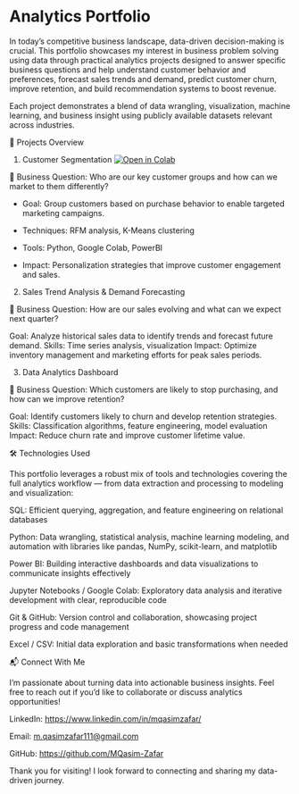 # Analytics Portfolio

In today’s competitive business landscape, data-driven decision-making is crucial. This portfolio showcases my interest in business problem solving using data through practical analytics projects designed to answer specific business questions and help understand customer behavior and preferences, forecast sales trends and demand, predict customer churn, improve retention, and build recommendation systems to boost revenue.

Each project demonstrates a blend of data wrangling, visualization, machine learning, and business insight using publicly available datasets relevant across industries.

📂 Projects Overview
1. Customer Segmentation
[![Open in Colab](https://colab.research.google.com/assets/colab-badge.svg)](https://colab.research.google.com/drive/1vwIYJL_5drytR7Yx6IztJYJl96ZCLdsv#scrollTo=HN2Ro92gnTAs)

📍 Business Question: Who are our key customer groups and how can we market to them differently?

 - Goal: Group customers based on purchase behavior to enable targeted marketing campaigns.

 - Techniques: RFM analysis, K-Means clustering

 - Tools: Python, Google Colab, PowerBI

 - Impact: Personalization strategies that improve customer engagement and sales.

2. Sales Trend Analysis & Demand Forecasting

📍 Business Question: How are our sales evolving and what can we expect next quarter?

Goal: Analyze historical sales data to identify trends and forecast future demand.
Skills: Time series analysis, visualization
Impact: Optimize inventory management and marketing efforts for peak sales periods.

3. Data Analytics Dashboard

📍 Business Question: Which customers are likely to stop purchasing, and how can we improve retention?

Goal: Identify customers likely to churn and develop retention strategies.
Skills: Classification algorithms, feature engineering, model evaluation
Impact: Reduce churn rate and improve customer lifetime value.

🛠️ Technologies Used

This portfolio leverages a robust mix of tools and technologies covering the full analytics workflow — from data extraction and processing to modeling and visualization:

SQL: Efficient querying, aggregation, and feature engineering on relational databases

Python: Data wrangling, statistical analysis, machine learning modeling, and automation with libraries like pandas, NumPy, scikit-learn, and matplotlib

Power BI: Building interactive dashboards and data visualizations to communicate insights effectively

Jupyter Notebooks / Google Colab: Exploratory data analysis and iterative development with clear, reproducible code

Git & GitHub: Version control and collaboration, showcasing project progress and code management

Excel / CSV: Initial data exploration and basic transformations when needed

📬 Connect With Me

I’m passionate about turning data into actionable business insights. Feel free to reach out if you’d like to collaborate or discuss analytics opportunities!

LinkedIn: https://www.linkedin.com/in/mqasimzafar/

Email: m.qasimzafar111@gmail.com

GitHub: https://github.com/MQasim-Zafar

Thank you for visiting! I look forward to connecting and sharing my data-driven journey.
